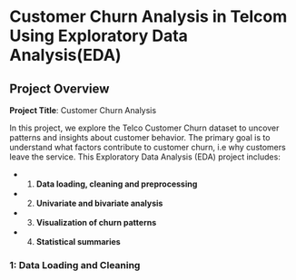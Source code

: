 # Customer Churn Analysis in Telcom Using Exploratory Data Analysis(EDA)

## Project Overview

**Project Title**: Customer Churn Analysis

In this project, we explore the Telco Customer Churn dataset to uncover patterns and insights about customer behavior. The primary goal is to understand what factors  contribute to customer churn, i.e why customers leave the service.
This Exploratory Data Analysis (EDA) project includes:
<br>
- 1. **Data loading, cleaning and preprocessing**<br>
- 2. **Univariate and bivariate analysis**<br>
- 3. **Visualization of churn patterns**<br>
- 4. **Statistical summaries**

### 1: Data Loading and Cleaning



